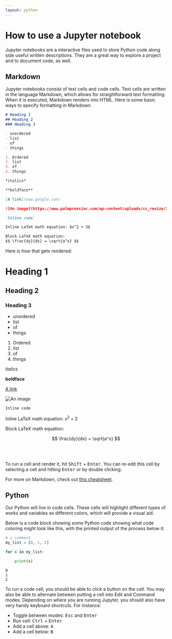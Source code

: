 ```yaml
---
layout: python
---
```


# How to use a Jupyter notebook

Jupyter notebooks are a interactive files used to store Python code along side useful written descriptions. They are a great way to explore a project and to document code, as well. 

## Markdown

Jupyter notebooks consist of text cells and code cells. Text cells are written in the language Markdown, which allows for straightforward text formatting. When it is executed, Markdown renders into HTML. Here is some basic ways to specify formatting in Markdown:

```markdown
# Heading 1
## Heading 2
### Heading 3

- unordered
- list
- of 
- things

1. Ordered
2. list
3. of
4. things

*italics*

**boldface**

[A link](www.google.com)

![An image](https://www.palmpressinc.com/wp-content/uploads/cc_resize/3704-700x0.jpg)

`Inline code`

Inline LaTeX math equation: $x^2 + 3$

Block LaTeX math equation:
$$ \frac{dy}{dx} = \sqrt{a^x} $$
```

Here is how that gets rendered:

# Heading 1
## Heading 2
### Heading 3

- unordered
- list
- of 
- things

1. Ordered
2. list
3. of
4. things

*italics*

**boldface**

[A link](www.google.com)

![An image](https://www.palmpressinc.com/wp-content/uploads/cc_resize/3704-700x0.jpg)

`Inline code`

Inline LaTeX math equation: $x^2 + 3$

Block LaTeX math equation:

$$ \frac{dy}{dx} = \sqrt{a^x} $$

<br>
<br>

To run a cell and render it, hit <kbd>Shift</kbd> + <kbd>Enter</kbd>. You can re-edit this cell by selecting a cell and hitting <kbd>Enter</kbd> or by double clicking.

For more on Markdown, check out [this cheatsheet](https://www.markdownguide.org/cheat-sheet/).

## Python

Our Python will live in code cells. These cells will highlight different types of works and variables as different colors, which will provide a visual aid. 

Below is a code block showing some Python code showing what code coloring might look like this, with the printed output of the process below it:

```python
# a comment
my_list = [0, 1, 2]

for x in my_list:

    print(x)

```

    0
    1
    2

To run a code cell, you should be able to click a button on the cell. You may also be able to alternate between putting a cell into Edit and Command modes. Depending on where you are running Jupyter, you should also have very handy keyboard shortcuts. For instance:

- Toggle between modes: <kbd>Esc</kbd> and <kbd>Enter</kbd>
- Run cell: <kbd>Ctrl</kbd> + <kbd>Enter</kbd>
- Add a cell above: <kbd>A</kbd> 
- Add a cell below: <kbd>B</kbd>
